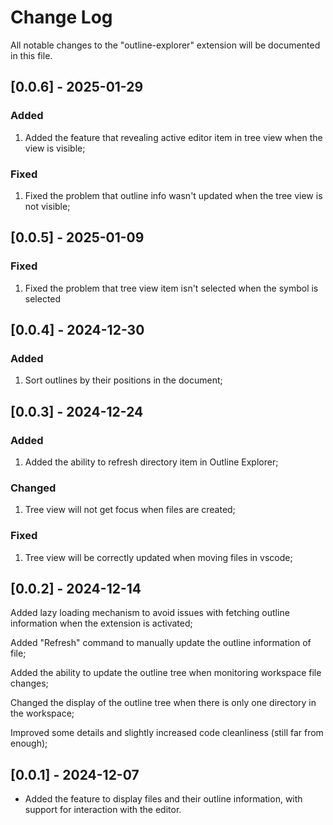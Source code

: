 # Change Log

All notable changes to the "outline-explorer" extension will be documented in this file.

## [0.0.6] - 2025-01-29

### Added

1. Added the feature that revealing active editor item in tree view when the view is visible;

### Fixed

1. Fixed the problem that outline info wasn't updated when the tree view is not visible;

## [0.0.5] - 2025-01-09

### Fixed

1. Fixed the problem that tree view item isn't selected when the symbol is selected

## [0.0.4] - 2024-12-30

### Added

1. Sort outlines by their positions in the document;

## [0.0.3] - 2024-12-24

### Added

1. Added the ability to refresh directory item in Outline Explorer;

### Changed

1. Tree view will not get focus when files are created;

### Fixed

1. Tree view will be correctly updated when moving files in vscode;

## [0.0.2] - 2024-12-14

Added lazy loading mechanism to avoid issues with fetching outline information when the extension is activated;

Added "Refresh" command to manually update the outline information of file;

Added the ability to update the outline tree when monitoring workspace file changes;

Changed the display of the outline tree when there is only one directory in the workspace;

Improved some details and slightly increased code cleanliness (still far from enough);

## [0.0.1] - 2024-12-07

- Added the feature to display files and their outline information, with support for interaction with the editor.
